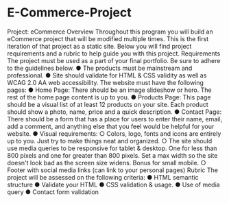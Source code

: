 # E-Commerce-Project

Project: eCommerce
Overview
Throughout this program you will build an eCommerce project that will be modified multiple times. This is the
first iteration of that project as a static site. Below you will find project requirements and a rubric to help guide
you with this project.
Requirements
The project must be used as a part of your final portfolio. Be sure to adhere to the guidelines below.
● The products must be mainstream and professional.
● Site should validate for HTML & CSS validity as well as WCAG 2.0 AA web accessibility.
The website must have the following pages:
● Home Page: There should be an image slideshow or hero. The rest of the home page content is up to
you.
● Products Page: This page should be a visual list of at least 12 products on your site. Each product
should show a photo, name, price and a quick description.
● Contact Page: There should be a form that has a place for users to enter their name, email, add a
comment, and anything else that you feel would be helpful for your website.
● Visual requirements:
○ Colors, logo, fonts and icons are entirely up to you. Just try to make things neat and organized.
○ The site should use media queries to be responsive for tablet & desktop. One for less than 800
pixels and one for greater than 800 pixels. Set a max width so the site doesn't look bad as the
screen size widens. Bonus for small mobile.
○ Footer with social media links (can link to your personal pages)
Rubric
The project will be assessed on the following criteria:
● HTML semantic structure
● Validate your HTML
● CSS validation & usage.
● Use of media query
● Contact form validation
